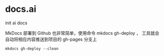 # docs.ai
init ai docs

MkDocs 部署到 Github 也非常简单，使用命令 mkdocs gh-deploy ，
工具就会自动将相应内容推送到项目的 gh-pages 分支上

```
mkdocs gh-deploy --clean
```